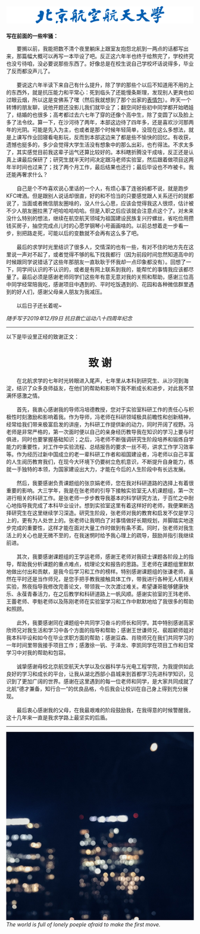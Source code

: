 ![BUAA](./IMG/buaaname.png)
-

**写在前面的一些牢骚：**<br/>

&emsp;&emsp;要搁以前，我能把数不清个夜里躺床上跟室友抱怨北航到一两点的话都写出来，那篇幅大概可以再写一本毕设了吧。反正这六年半也终于给熬完了，学校终究也没亏待咱，没必要说那些东西了。好像总是在校生说自己学校坏话说得多，毕业了反而都没声儿了。<br/><br/>
&emsp;&emsp;要说这六年半读下来自己有什么提升，除了学的那些个以后不知道用不用的上的东西外，就是抗压能力和平常心：死到临头了还能慢条斯理，发现别人更爽也如过眼云烟，所以这是变佛系了嘿（然后我就想到了那个出家的[表情包](./IMG/出家.jpg)）。昨天一个转博的朋友聊，说他开题还没影儿我们就毕业了；翻空间好些初中同学都开始晒娃了，结婚的也很多；高考都过去六七年了穿的还像个高中生，除了变圆了以及脸上多了法令纹。算一下，在沙河待了两年，本部这边待了四年多，还是喜欢沙河那两年的光阴。可能是先入为主，也或者是那个时候年轻简单，没现在这么多想法，就是上课写作业回寝看电影玩，反而到本部这边来了都是些不愉快的回忆。有收获，遗憾也挺多的，多少会觉得大学生活没有想象中的那么出彩，也冇得法。不求太多了，其实感觉目前我这辈子运气还算比较好的。本科瞎折腾没干成啥，反正还是认真上课最后保研了；研究生就半天时间决定跟冯老师实验室，然后跟着做项目这两年半时间也过来了；找了两个月工作，最后结果也还行；最后毕设也不咋被卡。我还能再奢求什么？<br/><br/>
&emsp;&emsp;自己是个不咋喜欢说心里话的一个人，有烦心事了连爸妈都不说，就是跑步KFC啤酒。但是跟别人说话却很直，好的和不恰当的只要感觉跟人关系还行的就都说了，当面或者微信朋友圈啥的，没人什么心思，应该会觉得我这人很烦，估计被不少人朋友圈拉黑了吧哈哈哈哈哈。但是入职之后应该就会注意点这个了。对未来没什么特别的想法，继续在航空航天领域为祖国建设民族复兴拧螺丝，省吃俭用攒钱买房子，抽空完成点儿时的心愿学钢琴小号画画啥的。以前总想着走一步看一步，别把路走死，可能以后的变数就不会再有这么多了吧。<br/><br/>
&emsp;&emsp;最后的求学时光里结识了很多人，交情深的也有一些，有对不住的地方先在这里说一声对不起了，或者觉得不够的私下找我都行（因为前段时间忽然知道高中的时候跟同学说错话了这些年那朋友一直耿耿于怀我却一点印象都没有）。回想了一下，同学间认识的不认识的，或者是有网上联系到我的，能帮忙的事情我应该都尽量了。最后必须是感谢老师同学们这些年有意无意对我的关照和帮助，感谢三位高中同学经常陪我吃，感谢项目中遇到的、平时吃饭遇到的、花园和各种微信群里遇到的好人们，感谢父母亲人朋友为我减压。<br/><br/>
&emsp;&emsp;以后日子还长着呢~<br/>

*随手写于2019年12月9日 抗日救亡运动八十四周年纪念*

---

以下是毕设里正经的致谢正文：

<h1 align="center">致 谢</h1>
&emsp;&emsp;在北航求学的七年时光转眼进入尾声，七年里从本科到研究生、从沙河到海淀，结识了众多良师益友，在他们的帮助和影响下我不断成长和进步，对此我不禁满怀感激之情。<br/><br/>
&emsp;&emsp;首先，我衷心感谢我的导师冯培德教授，您对于实验室科研工作的责任心与积极性时刻激励和影响着我。作为导师，冯老师在科研领域极具前瞻性和创新精神，经常给我们带来极富启发的讲座，为科研工作提供新的动力，同时开阔了视野。冯老师是非常严格的，第一次面时便以自己的亲身经历教导我在知识的学习上要与时俱进，同时也要掌握基础知识；之后，冯老师不断强调研究生阶段培养和锻炼自学能力的重要性，对工作中实验流程、总结报告的要求一丝不苟，讲求工作学习效率等。作为经历过新中国成立的老一辈科研工作者和祖国建设者，冯老师以自己丰富的人生阅历教育我们，在现今大环境下仍要树立危机意识，不断提升自身能力，练就一手独特的本领，为国家建设出大力，才能在今后的人生阶段中有长远发展。<br/><br/>
&emsp;&emsp;然后，我要感谢负责课题组的张京娟老师，您在我对科研道路的选择上有着很重要的影响。大三学年，我是在张老师的引导下接触实验室无人机课题组，第一次进行相关的科研工作。是张老师一步步教导我基本的科学研究方法，于百忙之中耐心地指导我完成了本科毕业设计。想到实验室这里有着这样好的老师，我便果断选择研究生在这里继续学习深造。研究生阶段，张老师对我的教育和启发不仅是学习上的，更有为人处世上的。张老师让我明白了对事情做好长期规划，并脚踏实地逐步完成的重要性，这样才能在面对大量工作时做到有条不紊。同时，张老师对我生活上的关心也是无微不至的，在我迷惘时给予我心理上的疏导，鼓励并指引我继续前进。<br/><br/>
&emsp;&emsp;其次，我要感谢课题组的王学运老师，感谢王老师对我硕士课题各阶段上的指导，帮助我分析课题的重点难点，梳理论文和报告的思路。王老师在课题组里默默地做出付出和贡献，是我今后学习和工作的榜样。特别感谢课题组的张谦老师，虽然在平时还是当作师兄，是您手把手教我接触具体工作，带我进行各种无人机相关实验，熬夜指导我修改完善论文，带领我一次次渡过难关。希望谦哥能够健康快乐、永葆青春活力，在之后教学和科研道路上一帆风顺。感谢实验室的王玮老师、王蕾老师、李魁老师以及陈刚老师在实验室学习和工作中默默地给了我很多的帮助和照顾。<br/><br/>
&emsp;&emsp;此外，我要感谢同在课题组中共同学习奋斗的师长和同学。其中特别感谢高家欣师兄对我生活和学习中各个方面的指导和帮助；感谢王世谦师兄、裴超颖师姐对我本科毕设和如今在毕业求职方面的帮助；感谢豆森、肖晓师兄在我们共同学习的一年时间里带我接手项目工作；感激徐一钒、于泽龙、李凯同学在项目工作和日常学习中对我的帮助和包容。<br/><br/>
&emsp;&emsp;诚挚感谢母校北京航空航天大学以及仪器科学与光电工程学院，为我提供如此良好的学习和成长的平台，让我从湖北西部小县城来到首都学习先进科学知识，见识到了更加广阔的世界。感谢在这里遇到的每一位老师和同学，是大家共同成就了北航“德才兼备，知行合一”的优良品格，今后我会让校训在自己身上得到充分展现。<br/><br/>
&emsp;&emsp;最后衷心感谢我的父母，在我最艰难的阶段鼓励我，在我得意的时候警醒我，这十几年来一直是我求学路上最坚实的后盾。

 ---

![答辩当晚](./IMG/答辩当晚.jpg)<br/>
*The world is full of lonely poeple afraid to make the first move.*